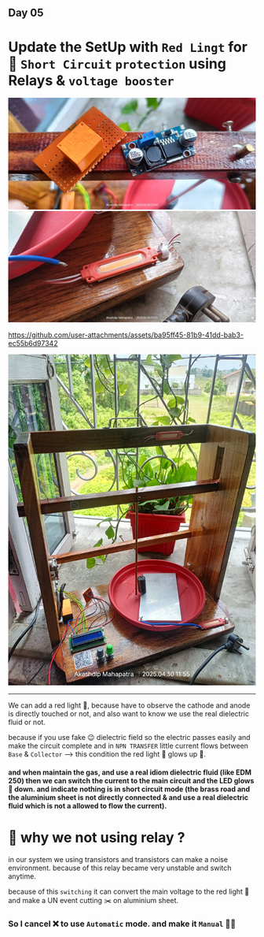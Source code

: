 ## Day 05
# Update the SetUp with `Red Lingt` for 🔴 `Short Circuit` `protection` using Relays & `voltage booster`

<img src="setup/Day 05/Relays & voltage booster.jpg">
<img src="setup/Day 05/Red LED.jpg">

https://github.com/user-attachments/assets/ba95ff45-81b9-41dd-bab3-ec55b6d97342

<img src="setup/Day 05/setup day 5.jpg">

---

We can add a red light 🚨, because have to observe the cathode and anode is directly touched or not, and also want to know we use the real dielectric fluid or not. 

because if you use fake 😉 dielectric field so the electric passes easily and make the circuit complete and in `NPN TRANSFER`  little current flows between `Base` & `Collector` --> this condition the red light 🌟 glows up 🍒.

#### and when maintain the gas, and use a real idiom dielectric fluid (like EDM 250) then we can switch the current to the main circuit and the LED glows 🌟 down. and indicate nothing is in short circuit mode (the brass road and the aluminium sheet is not directly connected & and use a real dielectric fluid which is not a allowed to flow the current).

# 🚩 why we not using relay ?

in our system we using transistors and transistors can make a noise environment. because of this relay became very unstable and switch anytime. 

because of this `switching` it can convert the main voltage to the red light 🚨 and make a UN event cutting ✂️ on aluminium sheet. 

### So I cancel ❌ to use `Automatic` mode. and make it `Manual` 💪🏽


